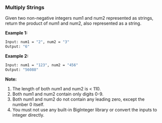 ### Multiply Strings

Given two non-negative integers num1 and num2 represented as strings, return the product of num1 and num2, also represented as a string.

**Example 1:**

```bash
Input: num1 = "2", num2 = "3"
Output: "6"
```

**Example 2:**

```bash
Input: num1 = "123", num2 = "456"
Output: "56088"
```

**Note:**

1. The length of both num1 and num2 is < 110.
2. Both num1 and num2 contain only digits 0-9.
3. Both num1 and num2 do not contain any leading zero, except the number 0 itself.
4. You must not use any built-in BigInteger library or convert the inputs to integer directly.